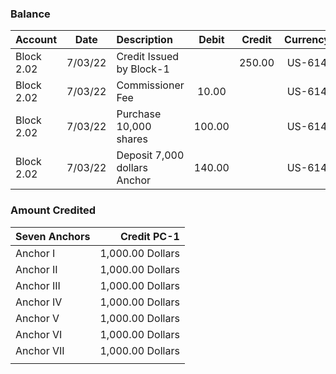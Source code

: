 



### Balance 
|Account| Date | Description  | Debit | Credit | Currency  | Balance |
|:---|:---:|:--- |:---:|:---:|:---:|:---:|
| Block 2.02 | 7/03/22  | Credit Issued by Block-1  | |250.00 |US-614 | 250.00 | 
| Block 2.02  | 7/03/22 | Commissioner Fee |  10.00 |  | US-614  | 240.00 |
| Block 2.02  | 7/03/22 | Purchase 10,000 shares |  100.00 |  | US-614  | 140.00 |
| Block 2.02  | 7/03/22 | Deposit 7,000 dollars Anchor  |  140.00 |  | US-614  | ----- |











### Amount Credited
| Seven Anchors |  Credit PC-1|
| :---           |          ---: |
| Anchor I     | 1,000.00 Dollars    |
| Anchor II           | 1,000.00 Dollars      |u
| Anchor III      | 1,000.00 Dollars    |
| Anchor IV          | 1,000.00 Dollars      |
| Anchor V       | 1,000.00 Dollars    |
| Anchor VI           | 1,000.00 Dollars      |
| Anchor VII       | 1,000.00 Dollars    |
|      |            |
